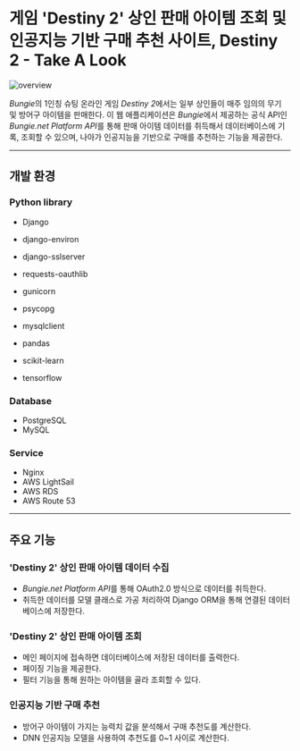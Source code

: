 # 게임 'Destiny 2' 상인 판매 아이템 조회 및 인공지능 기반 구매 추천 사이트, Destiny 2 - Take A Look

![overview](https://user-images.githubusercontent.com/42332051/232289232-0e53c843-edca-4dd0-9427-dd212386fa8e.png)

*Bungie*의 1인칭 슈팅 온라인 게임 *Destiny 2*에서는 일부 상인들이 매주 임의의 무기 및 방어구 아이템을 판매한다. 이 웹 애플리케이션은 *Bungie*에서 제공하는 공식 API인 *Bungie.net Platform API*를 통해 판매 아이템 데이터를 취득해서 데이터베이스에 기록, 조회할 수 있으며, 나아가 인공지능을 기반으로 구매를 추천하는 기능을 제공한다.

---

## 개발 환경

### Python library

- Django
- django-environ
- django-sslserver
- requests-oauthlib

- gunicorn
- psycopg
- mysqlclient

- pandas
- scikit-learn
- tensorflow

### Database

- PostgreSQL
- MySQL

### Service

- Nginx
- AWS LightSail
- AWS RDS
- AWS Route 53

---

## 주요 기능

### 'Destiny 2' 상인 판매 아이템 데이터 수집

- *Bungie.net Platform API*를 통해 OAuth2.0 방식으로 데이터를 취득한다.
- 취득한 데이터를 모델 클래스로 가공 처리하여 Django ORM을 통해 연결된 데이터베이스에 저장한다.

### 'Destiny 2' 상인 판매 아이템 조회

- 메인 페이지에 접속하면 데이터베이스에 저장된 데이터를 출력한다.
- 페이징 기능을 제공한다.
- 필터 기능을 통해 원하는 아이템을 골라 조회할 수 있다.

### 인공지능 기반 구매 추천

- 방어구 아이템이 가지는 능력치 값을 분석해서 구매 추천도를 계산한다.
- DNN 인공지능 모델을 사용하여 추천도를 0~1 사이로 계산한다.
